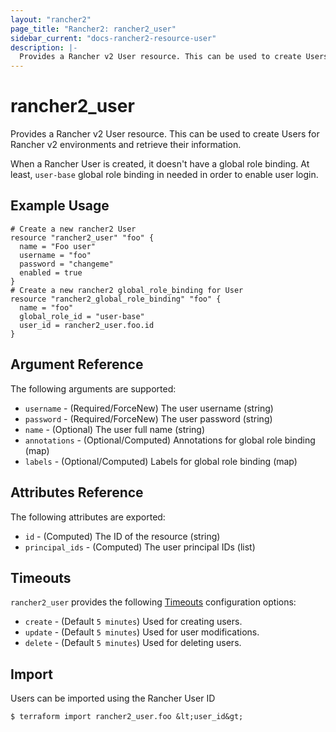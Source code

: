 ```yaml
---
layout: "rancher2"
page_title: "Rancher2: rancher2_user"
sidebar_current: "docs-rancher2-resource-user"
description: |-
  Provides a Rancher v2 User resource. This can be used to create Users for Rancher v2 environments and retrieve their information.
---
```


# rancher2\_user

Provides a Rancher v2 User resource. This can be used to create Users for Rancher v2 environments and retrieve their information.

When a Rancher User is created, it doesn't have a global role binding. At least, `user-base` global role binding in needed in order to enable user login.

## Example Usage

```hcl
# Create a new rancher2 User
resource "rancher2_user" "foo" {
  name = "Foo user"
  username = "foo"
  password = "changeme"
  enabled = true
}
# Create a new rancher2 global_role_binding for User
resource "rancher2_global_role_binding" "foo" {
  name = "foo"
  global_role_id = "user-base"
  user_id = rancher2_user.foo.id
}
```

## Argument Reference

The following arguments are supported:

* `username` - (Required/ForceNew) The user username (string)
* `password` - (Required/ForceNew) The user password (string)
* `name` - (Optional) The user full name (string)
* `annotations` - (Optional/Computed) Annotations for global role binding (map)
* `labels` - (Optional/Computed) Labels for global role binding (map)


## Attributes Reference

The following attributes are exported:

* `id` - (Computed) The ID of the resource (string)
* `principal_ids` - (Computed) The user principal IDs (list)

## Timeouts

`rancher2_user` provides the following
[Timeouts](https://www.terraform.io/docs/configuration/resources.html#operation-timeouts) configuration options:

- `create` - (Default `5 minutes`) Used for creating users.
- `update` - (Default `5 minutes`) Used for user modifications.
- `delete` - (Default `5 minutes`) Used for deleting users.

## Import

Users can be imported using the Rancher User ID

```
$ terraform import rancher2_user.foo &lt;user_id&gt;
```
